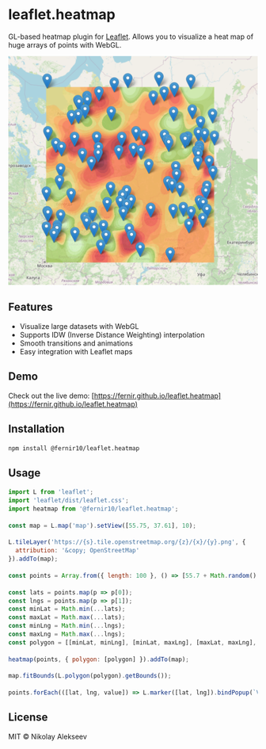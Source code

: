 # leaflet.heatmap

GL-based heatmap plugin for [Leaflet](https://leafletjs.com/). Allows you to visualize a heat map of huge arrays of points with WebGL.

![demo](https://raw.githubusercontent.com/Fernir/leaflet.heatmap/main/prtscr.png)

## Features

* Visualize large datasets with WebGL
* Supports IDW (Inverse Distance Weighting) interpolation
* Smooth transitions and animations
* Easy integration with Leaflet maps

## Demo

Check out the live demo: [https://fernir.github.io/leaflet.heatmap](https://fernir.github.io/leaflet.heatmap)

## Installation

```bash
npm install @fernir10/leaflet.heatmap
```

## Usage

```js
import L from 'leaflet';
import 'leaflet/dist/leaflet.css';
import heatmap from '@fernir10/leaflet.heatmap';

const map = L.map('map').setView([55.75, 37.61], 10);

L.tileLayer('https://{s}.tile.openstreetmap.org/{z}/{x}/{y}.png', {
  attribution: '&copy; OpenStreetMap'
}).addTo(map);

const points = Array.from({ length: 100 }, () => [55.7 + Math.random() * 0.1, 37.55 + Math.random() * 0.1, Math.floor(Math.random() * 30)]);

const lats = points.map(p => p[0]);
const lngs = points.map(p => p[1]);
const minLat = Math.min(...lats);
const maxLat = Math.max(...lats);
const minLng = Math.min(...lngs);
const maxLng = Math.max(...lngs);
const polygon = [[minLat, minLng], [minLat, maxLng], [maxLat, maxLng], [maxLat, minLng], [minLat, minLng]];

heatmap(points, { polygon: [polygon] }).addTo(map);

map.fitBounds(L.polygon(polygon).getBounds());

points.forEach(([lat, lng, value]) => L.marker([lat, lng]).bindPopup(`Value: ${value}`).addTo(map));
```

## License

MIT © Nikolay Alekseev